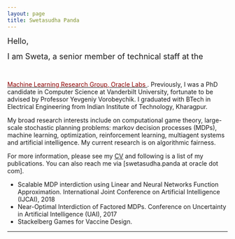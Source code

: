 ```yaml
---
layout: page
title: Swetasudha Panda
---
```



<font size="4">
Hello, 

I am Sweta, a senior member of technical staff at the </font> <p>&nbsp;</p> [<font color="DarkRed"> Machine Learning Research Group, Oracle Labs </font>](https://labs.oracle.com/pls/apex/f?p=labs:49:::::P49_PROJECT_ID:7).  Previously, I was a PhD candidate in Computer Science at Vanderbilt University, fortunate to be advised by Professor Yevgeniy Vorobeychik. I graduated with BTech in Electrical Engineering from Indian Institute of Technology, Kharagpur.  

My broad research interests include on computational game theory, large-scale stochastic planning problems: markov decision processes (MDPs), machine learning, optimization, reinforcement learning, multiagent systems and artificial intelligence. My current research is on algorithmic fairness. 

For more information, please see my  [CV](https://www.dropbox.com/s/sfvmslymrgmpudt/CV_Sweta_Panda.pdf?dl=0)  and following is a list of my publications.  You can also reach me via [swetasudha.panda at oracle dot com].


-  Scalable MDP interdiction using Linear and Neural Networks Function Approximation. 
    International Joint Conference on Artificial Intelligence (IJCAI), 2018 
-  Near-Optimal Interdiction of Factored MDPs. 
   Conference on Uncertainty in Artificial Intelligence (UAI), 2017 
-   Stackelberg Games for Vaccine Design. </font>  


---



